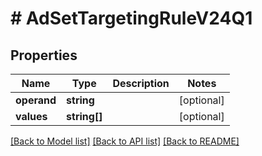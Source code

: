 # # AdSetTargetingRuleV24Q1

## Properties

Name | Type | Description | Notes
------------ | ------------- | ------------- | -------------
**operand** | **string** |  | [optional]
**values** | **string[]** |  | [optional]

[[Back to Model list]](../../README.md#models) [[Back to API list]](../../README.md#endpoints) [[Back to README]](../../README.md)
